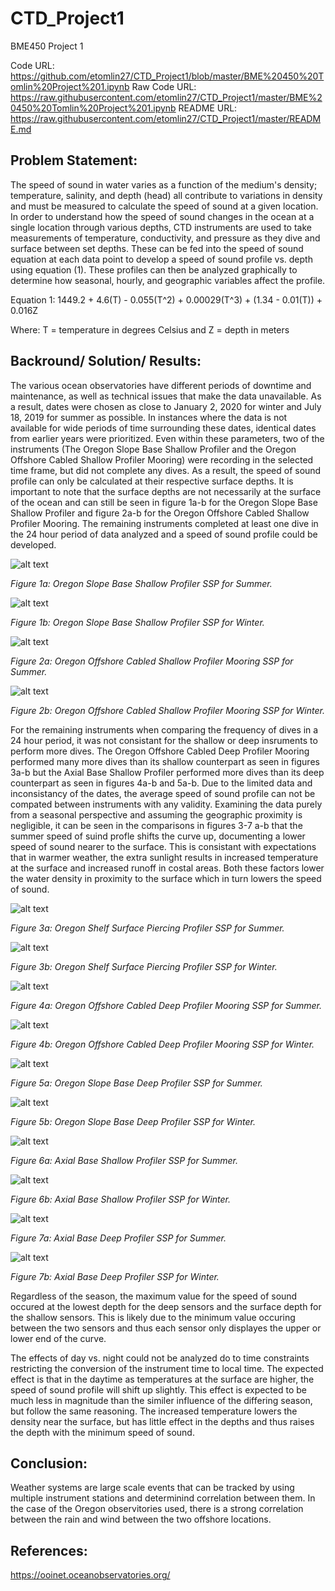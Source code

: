 # CTD_Project1
BME450 Project 1

Code URL: https://github.com/etomlin27/CTD_Project1/blob/master/BME%20450%20Tomlin%20Project%201.ipynb
Raw Code URL: https://raw.githubusercontent.com/etomlin27/CTD_Project1/master/BME%20450%20Tomlin%20Project%201.ipynb
README URL: https://raw.githubusercontent.com/etomlin27/CTD_Project1/master/README.md

## Problem Statement:

The speed of sound in water varies as a function of the medium's density; temperature, salinity, and depth (head) all contribute to variations in density and must be measured to calculate the speed of sound at a given location. In order to understand how the speed of sound changes in the ocean at a single location through various depths, CTD instruments are used to take measurements of temperature, conductivity, and pressure as they dive and surface between set depths. These can be fed into the speed of sound equation at each data point to develop a speed of sound profile vs. depth using equation (1). These profiles can then be analyzed graphically to determine how seasonal, hourly, and geographic variables affect the profile.

Equation 1:     1449.2 + 4.6(T) - 0.055(T^2) + 0.00029(T^3) + (1.34 - 0.01(T)) + 0.016Z

Where: T = temperature in degrees Celsius and Z = depth in meters
  
## Backround/ Solution/ Results:

The various ocean observatories have different periods of downtime and maintenance, as well as technical issues that make the data unavailable. As a result, dates were chosen as close to January 2, 2020 for winter and July 18, 2019 for summer as possible. In instances where the data is not available for wide periods of time surrounding these dates, identical dates from earlier years were prioritized. Even within these parameters, two of the instruments (The Oregon Slope Base Shallow Profiler and the Oregon Offshore Cabled Shallow Profiler Mooring) were recording in the selected time frame, but did not complete any dives. As a result, the speed of sound profile can only be calculated at their respective surface depths. It is important to note that the surface depths are not necessarily at the surface of the ocean and can still be seen in figure 1a-b for the Oregon Slope Base Shallow Profiler and figure 2a-b for the Oregon Offshore Cabled Shallow Profiler Mooring. The remaining instruments completed at least one dive in the 24 hour period of data analyzed and a speed of sound profile could be developed.

![alt text](https://github.com/etomlin27/CTD_Project1/blob/master/Figure3.png)

*Figure 1a: Oregon Slope Base Shallow Profiler SSP for Summer.*

![alt text](https://github.com/etomlin27/CTD_Project1/blob/master/Figure4.png)

*Figure 1b: Oregon Slope Base Shallow Profiler SSP for Winter.*

![alt text](https://github.com/etomlin27/CTD_Project1/blob/master/Figure7.png)

*Figure 2a: Oregon Offshore Cabled Shallow Profiler Mooring SSP for Summer.*

![alt text](https://github.com/etomlin27/CTD_Project1/blob/master/Figure8.png)

*Figure 2b: Oregon Offshore Cabled Shallow Profiler Mooring SSP for Winter.*

For the remaining instruments when comparing the frequency of dives in a 24 hour period, it was not consistant for the shallow or deep insruments to perform more dives. The Oregon Offshore Cabled Deep Profiler Mooring performed many more dives than its shallow counterpart as seen in figures 3a-b but the Axial Base Shallow Profiler performed more dives than its deep counterpart as seen in figures 4a-b and 5a-b. Due to the limited data and inconsistancy of the dates, the average speed of sound profile can not be compated between instruments with any validity. Examining the data purely from a seasonal perspective and assuming the geographic proximity is negligible, it can be seen in the comparisons in figures 3-7 a-b that the summer speed of suind profle shifts the curve up, documenting a lower speed of sound nearer to the surface. This is consistant with expectations that in warmer weather, the extra sunlight results in increased temperature at the surface and increased runoff in costal areas. Both these factors lower the water density in proximity to the surface which in turn lowers the speed of sound.

![alt text](https://github.com/etomlin27/CTD_Project1/blob/master/Figure1.png)

*Figure 3a: Oregon Shelf Surface Piercing Profiler SSP for Summer.*

![alt text](https://github.com/etomlin27/CTD_Project1/blob/master/Figure2.png)

*Figure 3b: Oregon Shelf Surface Piercing Profiler SSP for Winter.*

![alt text](https://github.com/etomlin27/CTD_Project1/blob/master/Figure5.png)

*Figure 4a: Oregon Offshore Cabled Deep Profiler Mooring SSP for Summer.*

![alt text](https://github.com/etomlin27/CTD_Project1/blob/master/Figure6.png)

*Figure 4b: Oregon Offshore Cabled Deep Profiler Mooring SSP for Winter.*

![alt text](https://github.com/etomlin27/CTD_Project1/blob/master/Figure9.png)

*Figure 5a: Oregon Slope Base Deep Profiler SSP for Summer.*

![alt text](https://github.com/etomlin27/CTD_Project1/blob/master/Figure10.png)

*Figure 5b: Oregon Slope Base Deep Profiler SSP for Winter.*

![alt text](https://github.com/etomlin27/CTD_Project1/blob/master/Figure11.png)

*Figure 6a: Axial Base Shallow Profiler SSP for Summer.*

![alt text](https://github.com/etomlin27/CTD_Project1/blob/master/Figure12.png)

*Figure 6b: Axial Base Shallow Profiler SSP for Winter.*

![alt text](https://github.com/etomlin27/CTD_Project1/blob/master/Figure13.png)

*Figure 7a: Axial Base Deep Profiler SSP for Summer.*

![alt text](https://github.com/etomlin27/CTD_Project1/blob/master/Figure14.png)

*Figure 7b: Axial Base Deep Profiler SSP for Winter.*

Regardless of the season, the maximum value for the speed of sound occured at the lowest depth for the deep sensors and the surface depth for the shallow sensors. This is likely due to the minimum value occuring between the two sensors and thus each sensor only displayes the upper or lower end of the curve. 

The effects of day vs. night could not be analyzed do to time constraints restricting the conversion of the instrument time to local time. The expected effect is that in the daytime as temperatures at the surface are higher, the speed of sound profile will shift up slightly. This effect is expected to be much less in magnitude than the similer influence of the differing season, but follow the same reasoning. The increased temperature lowers the density near the surface, but has little effect in the depths and thus raises the depth with the minimum speed of sound.


## Conclusion:

Weather systems are large scale events that can be tracked by using multiple instrument stations and determinind correlation between them. In the case of the Oregon observitories used, there is a strong correlation between the rain and wind between the two offshore locations.

## References:

https://ooinet.oceanobservatories.org/
